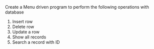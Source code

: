Create a Menu driven program to perform the following operations with database
1. Insert row
2. Delete row
3. Update a row
4. Show all records
5. Search a record with ID
